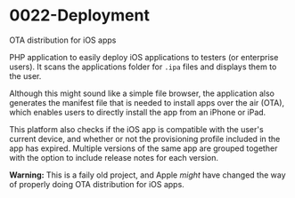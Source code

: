 # 0022-Deployment
OTA distribution for iOS apps

PHP application to easily deploy iOS applications to testers (or enterprise users). It scans the applications folder for `.ipa` files and displays them to the user.

Although this might sound like a simple file browser, the application also generates the manifest file that is needed to install apps over the air (OTA), which enables users to directly install the app from an iPhone or iPad.

This platform also checks if the iOS app is compatible with the user's current device, and whether or not the provisioning profile included in the app has expired. Multiple versions of the same app are grouped together with the option to include release notes for each version.


**Warning:** This is a faily old project, and Apple *might* have changed the way of properly doing OTA distribution for iOS apps. 
